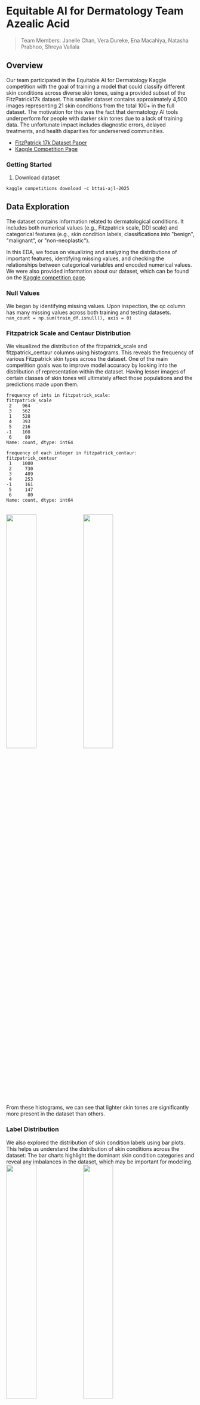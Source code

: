 # Equitable AI for Dermatology Team Azealic Acid
> Team Members: Janelle Chan, Vera Dureke, Ena Macahiya, Natasha Prabhoo, Shreya Vallala

## Overview
Our team participated in the Equitable AI for Dermatology Kaggle competition with the goal of training a model that could classify different skin conditions across diverse skin tones, using a provided subset of the FitzPatrick17k dataset. This smaller dataset contains approximately 4,500 images representing 21 skin conditions from the total 100+ in the full dataset. The motivation for this was the fact that dermatology AI tools underperform for people with darker skin tones due to a lack of training data. The unfortunate impact includes diagnostic errors, delayed treatments, and health disparities for underserved communities.

- [FitzPatrick 17k Dataset Paper](https://arxiv.org/abs/2104.09957)
- [Kaggle Competition Page](https://www.kaggle.com/competitions/bttai-ajl-2025/overview)

### Getting Started

1) Download dataset 

```
kaggle competitions download -c bttai-ajl-2025
```

## Data Exploration
The dataset contains information related to dermatological conditions. It includes both numerical values (e.g., Fitzpatrick scale, DDI scale) and categorical features (e.g., skin condition labels, classifications into "benign", "malignant", or "non-neoplastic").

In this EDA, we focus on visualizing and analyzing the distributions of important features, identifying missing values, and checking the relationships between categorical variables and encoded numerical values. We were also provided information about our dataset, which can be found on the [Kaggle competition page](https://www.kaggle.com/competitions/bttai-ajl-2025/data). 

### Null Values 
We began by identifying missing values. Upon inspection, the qc column has many missing values across both training and testing datasets.
```nan_count = np.sum(train_df.isnull(), axis = 0)```

### Fitzpatrick Scale and Centaur Distribution 
We visualized the distribution of the fitzpatrick_scale and fitzpatrick_centaur columns using histograms. This reveals the frequency of various Fitzpatrick skin types across the dataset. One of the main competition goals was to improve model accuracy by looking into the distribution of representation within the dataset. Having lesser images of certain classes of skin tones will ultimately affect those populations and the predictions made upon them. 
```
frequency of ints in fitzpatrick_scale:
fitzpatrick_scale
 2    964
 3    562
 1    528
 4    393
 5    216
-1    108
 6     89
Name: count, dtype: int64

frequency of each integer in fitzpatrick_centaur:
fitzpatrick_centaur
 1    1000
 2     730
 3     489
 4     253
-1     161
 5     147
 6      80
Name: count, dtype: int64
```
<br /> 
<a href="url"><img src="https://github.com/user-attachments/assets/bbd89e68-02ad-4555-9f11-d984cf5c5be5" align="middle" height=40% width=40% ></a>
<a href="url"><img src="https://github.com/user-attachments/assets/0614b8ab-380a-46b6-9ce1-3900c4d9d42c" align="middle" height=40% width=40% ></a>
<br /> 

From these histograms, we can see that lighter skin tones are significantly more present in the dataset than others.

### Label Distribution
We also explored the distribution of skin condition labels using bar plots. This helps us understand the distribution of skin conditions across the dataset:
The bar charts highlight the dominant skin condition categories and reveal any imbalances in the dataset, which may be important for modeling.
<br /> 
<a href="url"><img src="https://github.com/user-attachments/assets/e89db65a-3550-4f47-83b3-c7b6a13f1e55" align="middle" height=40% width=40% ></a>
<a href="url"><img src="https://github.com/user-attachments/assets/6b65a2f1-4d7a-4204-8fa3-e3590bcdf5c5" align="middle" height=40% width=40% ></a>
<br /> 
### Correlation Analysis
We encoded categorical variables (like label, nine_partition_label, and three_partition_label) into numerical values using LabelEncoder and calculate the correlation matrix to understand the relationships between them.
The correlation matrix reveals that:
- There is a mild positive correlation between label_encoded and nine_partition_encoded (0.20).
- There is a moderate negative correlation between label_encoded and three_partition_encoded (-0.44).
- The correlation between nine_partition_encoded and three_partition_encoded is weak (-0.11).
These correlations provide insight into the relationships between different skin condition classifications.
<br /> 
<a href="url"><img src="https://github.com/user-attachments/assets/22c06a91-40e2-4a7e-8d97-ed500062be28" align="middle" height=50% width=50% ></a>
<br />

### EDA Conclusion 
In this EDA, we performed several key steps:
- Analyzed the distribution of key features such as fitzpatrick_scale and fitzpatrick_centaur.
- Explored the frequency of skin condition labels and partitions.
- Calculated and visualized correlations between different encoded categorical variables.
The insights from this analysis provide a foundation for building machine learning models to classify skin conditions based on these features. Future steps could involve feature engineering, model training, and evaluating predictive accuracy.

## Model Development
The model we decided to start with for this task was ResNet50. This was recommended to us by our TA as a pretty standard model for image classification problems. This model is a 50-layer residual network that uses residual connections (skip connections) to help in training deeper networks by mitigating the vanishing gradient problem. It allows gradients to flow more easily during backpropagation, leading to overall better convergence. The model is pre-trained on ImageNet, making it efficient for transfer learning. 

Later in the competition, we decided to also try out the [Google Derm Foundation model on HuggingFace](https://huggingface.co/google/derm-foundation) in hopes of achieving a higher accuracy. This model is a pre-trained BiT-101x3 CNN designed to accelerate AI development for dermatology image analysis. It generates 6144-dimensional embeddings from skin images, capturing dense features crucial for classification tasks. This model was pre-trained using contrastive learning on large-scale image-text pairs and is tailored for dermatology using clinical datasets. 

## Impact Narrative
Dermatology AI tools frequently underperform for people with darker skin tones due to a lack of diverse training data, as most datasets are primarily composed of images from lighter-skin tones as we saw during our EDA. As a result, these models have lower accuracy in detecting skin conditions in people with darker skin, leading to patient misdiagnosis, delayed treatments, and worse health outcomes. When AI systems perpetuate these inequities, they continue to promote historical biases and further hurt marginalized communities.

Our project seeks to address these disparities by training a model that classifies skin conditions equitably across diverse skin tones. To do this, we did the following: 
-  By using image augmentation, we can even out the representation of skin tones through rotatings, transformations, etc.
- We use visualizations and interpretability techniques to understand how our model makes predictions, uncovering / correcting any biases in decision-making.

This project is a part of a larger movement towards ethical and responsible AI in healthcare. By highlighting the real-world consequences of biased AI and working towards solutions, we hope to contribute to systemic change in dermatology and beyond.

## Next Steps and Further Improvements
The next steps for this project would include further technical development and deeper fairness analysis to improve the model's performance and accuracy. We could experiment with more advanced architectures and, on the data side, create a more indepth and balanced dataset for the model to diagnose accurately across a variety of skin tones. When we have a fully functional product that has gone through real-world testing we can integrate the product with dermatologists in local clinics to validate patient diagnoses in real-world appointments. 
